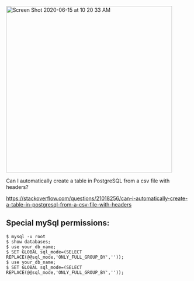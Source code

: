 <img width="454" alt="Screen Shot 2020-06-15 at 10 20 33 AM" src="https://github.com/SoniaDumitru/The-Complete-SQL---Course-Udemy-/blob/master/Screen%2BShot%2B2016-04-17%2Bat%2B12.22.49%2BPM.png">


Can I automatically create a table in PostgreSQL from a csv file with headers?

https://stackoverflow.com/questions/21018256/can-i-automatically-create-a-table-in-postgresql-from-a-csv-file-with-headers 


## Special mySql permissions:
```
$ mysql -u root
$ show databases;
$ use your_db_name;
$ SET GLOBAL sql_mode=(SELECT REPLACE(@@sql_mode,'ONLY_FULL_GROUP_BY',''));
$ use your_db_name;
$ SET GLOBAL sql_mode=(SELECT REPLACE(@@sql_mode,'ONLY_FULL_GROUP_BY',''));
```
